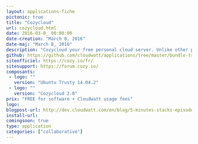 ```yaml
---
layout: applications-fiche
pictonic: true
title: "Cozycloud"
url: cozycloud.html
date: 2016-03-0_ 00:00:00
date-creation: "March 8, 2016"
date-maj: "March 8, 2016"
description: "Cozycloud your free personal cloud server. Unlike other personal cloud , Cozy focuses on applications and collaboration applications around your personal data. Cozy is a solution of PaaS (Platform as a Service) staff that allows you to deploy personal web applications in one click . This is rich web applications. You can choose from existing Cozy applications (Notes, Todos, Calendar, Contacts, Photos ... ) , adapting an existing Node.js application or start your own web application " from-scratch " (documentation and tutorials available)."
github: https://github.com/cloudwatt/applications/tree/master/bundle-trusty-duplicity
siteofficiel: https://cozy.io/fr/
sitesupport: https://forum.cozy.io/
composants:
 - logo: ""
   version: "Ubuntu Trusty 14.04.2"
 - logo: ""
   version: "Cozycloud 2.0"
prix: "FREE for software + Cloudwatt usage fees"
logo: 
blogpost-url: http://dev.cloudwatt.com/en/blog/5-minutes-stacks-episode-twenty-four-cozycloud.html
install-url: 
comingsoon: true
type: application
categories: ["collaborative"]
---
```

